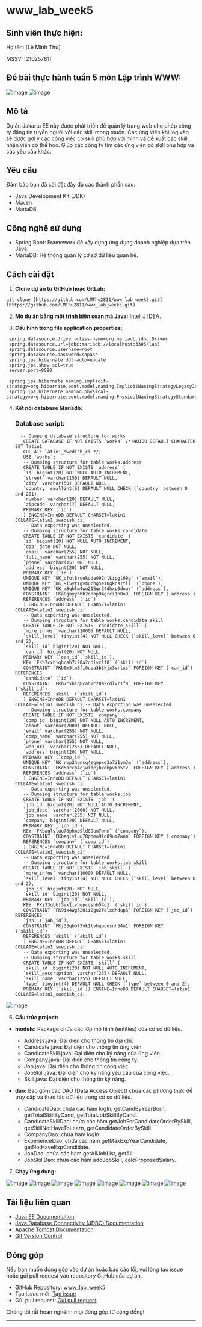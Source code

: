 # www_lab_week5
## Sinh viên thực hiện:

Họ tên: [Lê Minh Thư]

MSSV: [21025781]

## Đề bài thực hành tuần 5 môn Lập trình WWW:
![image](https://github.com/ngocmai1522k2/www_lab_week5/assets/144517477/2e6acd51-3b32-4c02-8e66-ae69377d016d)
![image](https://github.com/ngocmai1522k2/www_lab_week5/assets/144517477/b7eeb710-beb2-4f27-af48-655f93a639f5)


## Mô tả

Dự án Jakarta EE này được phát triển để quản lý  trang web cho phép công ty đăng tin tuyển người với các skill mong muốn. Các ứng viên khi log vào sẽ được gợi ý các công việc có skill phù hợp với mình và đề xuất các skill nhân viên có thể học. Giúp các công ty tìm các ứng viên có skill phù hợp và các yêu cầu khác.

## Yêu cầu

Đảm bảo bạn đã cài đặt đầy đủ các thành phần sau:
- Java Development Kit (JDK)
- Maven
- MariaDB

## Công nghệ sử dụng

- Spring Boot: Framework để xây dựng ứng dụng doanh nghiệp dựa trên Java.
- MariaDB: Hệ thống quản lý cơ sở dữ liệu quan hệ.

## Cách cài đặt

1. **Clone dự án từ GitHub hoặc GitLab:**

```
git clone [https://github.com/LMThu2811/www_lab_week5.git](https://github.com/LMThu2811/www_lab_week5.git)
```

2. **Mở dự án bằng một trình biên soạn mã Java:** IntelliJ IDEA.

3. **Cấu hình trong file application.properties:**
 ```
  spring.datasource.driver-class-name=org.mariadb.jdbc.Driver
  spring.datasource.url=jdbc:mariadb://localhost:3306/lab5
  spring.datasource.username=root
  spring.datasource.password=sapass
  spring.jpa.hibernate.ddl-auto=update
  spring.jpa.show-sql=true
  server.port=8080
  
  spring.jpa.hibernate.naming.implicit-strategy=org.hibernate.boot.model.naming.ImplicitNamingStrategyLegacyJpaImpl
  spring.jpa.hibernate.naming.physical-strategy=org.hibernate.boot.model.naming.PhysicalNamingStrategyStandardImpl
  ```
4. **Kết nối database Mariadb:**
   ### Database script:
   ```
     -- Dumping database structure for works
      CREATE DATABASE IF NOT EXISTS `works` /*!40100 DEFAULT CHARACTER SET latin1
      COLLATE latin1_swedish_ci */;
      USE `works`;
      -- Dumping structure for table works.address
      CREATE TABLE IF NOT EXISTS `address` (
      `id` bigint(20) NOT NULL AUTO_INCREMENT,
      `street` varchar(150) DEFAULT NULL,
      `city` varchar(50) DEFAULT NULL,
      `country` smallint(6) DEFAULT NULL CHECK (`country` between 0 and 201),
      `number` varchar(20) DEFAULT NULL,
      `zipcode` varchar(7) DEFAULT NULL,
      PRIMARY KEY (`id`)
      ) ENGINE=InnoDB DEFAULT CHARSET=latin1 COLLATE=latin1_swedish_ci;
      -- Data exporting was unselected.
      -- Dumping structure for table works.candidate
      CREATE TABLE IF NOT EXISTS `candidate` (
      `id` bigint(20) NOT NULL AUTO_INCREMENT,
      `dob` date NOT NULL,
      `email` varchar(255) NOT NULL,
      `full_name` varchar(255) NOT NULL,
      `phone` varchar(15) NOT NULL,
      `address` bigint(20) NOT NULL,
      PRIMARY KEY (`id`),
      UNIQUE KEY `UK_qfut8ruekode092nlkipgl09g` (`email`),
      UNIQUE KEY `UK_9i5yt1gvm0chg5e10qkns7tll` (`phone`),
      UNIQUE KEY `UK_m8qhlm4wu215gr34dhxp0dour` (`address`),
      CONSTRAINT `FKa8gnyyhbb2qnhp94grci1n0o9` FOREIGN KEY (`address`)
      REFERENCES `address` (`id`)
      ) ENGINE=InnoDB DEFAULT CHARSET=latin1 COLLATE=latin1_swedish_ci;
      -- Data exporting was unselected.
      -- Dumping structure for table works.candidate_skill
      CREATE TABLE IF NOT EXISTS `candidate_skill` (
      `more_infos` varchar(1000) DEFAULT NULL,
      `skill_level` tinyint(4) NOT NULL CHECK (`skill_level` between 0 and 2),
      `skill_id` bigint(20) NOT NULL,
      `can_id` bigint(20) NOT NULL,
      PRIMARY KEY (`can_id`,`skill_id`),
      KEY `FKb7cxhiqhcah7c20a2cdlvr1f8` (`skill_id`),
      CONSTRAINT `FKb0m5tm3fi0upa3b3kjx3vrlxs` FOREIGN KEY (`can_id`) REFERENCES
      `candidate` (`id`),
      CONSTRAINT `FKb7cxhiqhcah7c20a2cdlvr1f8` FOREIGN KEY (`skill_id`)
      REFERENCES `skill` (`skill_id`)
      ) ENGINE=InnoDB DEFAULT CHARSET=latin1 COLLATE=latin1_swedish_ci;-- Data exporting was unselected.
      -- Dumping structure for table works.company
      CREATE TABLE IF NOT EXISTS `company` (
      `comp_id` bigint(20) NOT NULL AUTO_INCREMENT,
      `about` varchar(2000) DEFAULT NULL,
      `email` varchar(255) NOT NULL,
      `comp_name` varchar(255) NOT NULL,
      `phone` varchar(255) NOT NULL,
      `web_url` varchar(255) DEFAULT NULL,
      `address` bigint(20) NOT NULL,
      PRIMARY KEY (`comp_id`),
      UNIQUE KEY `UK_rvp2hunsq4sgmpxe3a7i1ym3m` (`address`),
      CONSTRAINT `FKd5occp4cjwihejbxdbpvkp5tv` FOREIGN KEY (`address`)
      REFERENCES `address` (`id`)
      ) ENGINE=InnoDB DEFAULT CHARSET=latin1 COLLATE=latin1_swedish_ci;
      -- Data exporting was unselected.
      -- Dumping structure for table works.job
      CREATE TABLE IF NOT EXISTS `job` (
      `job_id` bigint(20) NOT NULL AUTO_INCREMENT,
      `job_desc` varchar(2000) NOT NULL,
      `job_name` varchar(255) NOT NULL,
      `company` bigint(20) DEFAULT NULL,
      PRIMARY KEY (`job_id`),
      KEY `FKbaqlvluu78phmo9ld89um7wnm` (`company`),
      CONSTRAINT `FKbaqlvluu78phmo9ld89um7wnm` FOREIGN KEY (`company`)
      REFERENCES `company` (`comp_id`)
      ) ENGINE=InnoDB DEFAULT CHARSET=latin1 COLLATE=latin1_swedish_ci;
      -- Data exporting was unselected.
      -- Dumping structure for table works.job_skill
      CREATE TABLE IF NOT EXISTS `job_skill` (
      `more_infos` varchar(1000) DEFAULT NULL,
      `skill_level` tinyint(4) NOT NULL CHECK (`skill_level` between 0 and 2),
      `job_id` bigint(20) NOT NULL,
      `skill_id` bigint(20) NOT NULL,
      PRIMARY KEY (`job_id`,`skill_id`),
      KEY `FKj33qbbf3vk1lvhqpcosnh54u1` (`skill_id`),
      CONSTRAINT `FK9ix4wg520ii2gu2felxdhdup6` FOREIGN KEY (`job_id`) REFERENCES
      `job` (`job_id`),
      CONSTRAINT `FKj33qbbf3vk1lvhqpcosnh54u1` FOREIGN KEY (`skill_id`)
      REFERENCES `skill` (`skill_id`)
      ) ENGINE=InnoDB DEFAULT CHARSET=latin1 COLLATE=latin1_swedish_ci;
      -- Data exporting was unselected.
      -- Dumping structure for table works.skill
      CREATE TABLE IF NOT EXISTS `skill` (
      `skill_id` bigint(20) NOT NULL AUTO_INCREMENT,
      `skill_description` varchar(255) DEFAULT NULL,
      `skill_name` varchar(255) DEFAULT NULL,
      `type` tinyint(4) DEFAULT NULL CHECK (`type` between 0 and 2),
      PRIMARY KEY (`skill_id`)) ENGINE=InnoDB DEFAULT CHARSET=latin1 COLLATE=latin1_swedish_ci;
   ```
![image](https://github.com/ngocmai1522k2/www_lab_week5/assets/144517477/285f1223-e045-4f06-8e58-4eca94481a2a)

6. **Cấu trúc project:**
  - **models:** Package chứa các lớp mô hình (entities) của cơ sở dữ liệu.

    + Address.java: Đại diện cho thông tin địa chỉ.
    + Candidate.java: Đại diện cho thông tin ứng viên.
    + CandidateSkill.java: Đại diện cho kỹ năng của ứng viên.
    + Company.java: Đại diện cho thông tin công ty.
    + Job.java: Đại diện cho thông tin công việc.
    + JobSkill.java: Đại diện cho kỹ năng yêu cầu của công việc.
    + Skill.java: Đại diện cho thông tin kỹ năng.

 - **dao:** Bao gồm các DAO (Data Access Object) chứa các phương thức để truy cập và thao tác dữ liệu trong cơ sở dữ liệu.
    + CandidateDao: chứa các hàm logIn, getCandByYearBorn, getTotalSkillByCand, getTotalJobSkillByCand.
    + CandidateSkillDao: chứa các hàm getJobForCandidateOrderBySkill, getSkillNotHaveToLearn, getCandidateOrderBySkill.
    + CompanyDao: chứa hàm logIn.
    + ExperienceDao: chứa các hàm getMaxExpYearCandidate, getNotHaveExpCandidate.
    + JobDao: chứa các hàm getAllJobList, getAll.
    + JobSkillDao: chứa các hàm addJobSkill, calcProposedSalary.
7. **Chạy ứng dụng:**

![image](https://github.com/ngocmai1522k2/www_lab_week5/assets/144517477/4f3424a2-ef8b-40ef-a05f-3dbec5f223af)
![image](https://github.com/ngocmai1522k2/www_lab_week5/assets/144517477/096ef70a-454d-4609-be8e-83d22b4513f9)
![image](https://github.com/ngocmai1522k2/www_lab_week5/assets/144517477/39522272-888b-4cd9-87aa-8b648d403970)
![image](https://github.com/ngocmai1522k2/www_lab_week5/assets/144517477/8a312173-06b2-4fc8-acff-10db8efeaa2e)
![image](https://github.com/ngocmai1522k2/www_lab_week5/assets/144517477/90351578-5afb-4545-89fe-cc4c0b5e98c7)
![image](https://github.com/ngocmai1522k2/www_lab_week5/assets/144517477/2084f985-9dbc-44d9-879b-31c9e01a4a01)
![image](https://github.com/ngocmai1522k2/www_lab_week5/assets/144517477/87883ce0-0416-4684-9f5a-dd3fdcc84e37)
![image](https://github.com/ngocmai1522k2/www_lab_week5/assets/144517477/c773ba45-bf2e-408b-b27a-df5f54756457)




## Tài liệu liên quan

- [Java EE Documentation](https://javaee.github.io/javaee-spec/)
- [Java Database Connectivity (JDBC) Documentation](https://docs.oracle.com/en/java/javase/16/docs/api/java.sql/java/sql/package-summary.html)
- [Apache Tomcat Documentation](https://tomcat.apache.org/tomcat-9.0-doc/index.html)
- [Git Version Control](https://git-scm.com/book/en/v2)


## Đóng góp

Nếu bạn muốn đóng góp vào dự án hoặc báo cáo lỗi, vui lòng tạo issue hoặc gửi pull request vào repository GitHub của dự án.

- GitHub Repository: [www_lab_week5](https://github.com/ngocmai1522k2/www_lab_week5)
- Tạo issue mới: [Tạo issue](https://github.com/ngocmai1522k2/www_lab_week5/issues/new)
- Gửi pull request: [Gửi pull request](https://github.com/ngocmai1522k2/www_lab_week5/compare)

Chúng tôi rất hoan nghênh mọi đóng góp từ cộng đồng!

---
